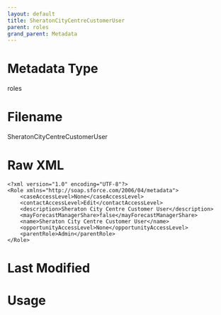 ```yaml
---
layout: default
title: SheratonCityCentreCustomerUser
parent: roles
grand_parent: Metadata
---
```

# Metadata Type
roles


# Filename 
SheratonCityCentreCustomerUser


# Raw XML
```
<?xml version="1.0" encoding="UTF-8"?>
<Role xmlns="http://soap.sforce.com/2006/04/metadata">
    <caseAccessLevel>None</caseAccessLevel>
    <contactAccessLevel>Edit</contactAccessLevel>
    <description>Sheraton City Centre Customer User</description>
    <mayForecastManagerShare>false</mayForecastManagerShare>
    <name>Sheraton City Centre Customer User</name>
    <opportunityAccessLevel>None</opportunityAccessLevel>
    <parentRole>Admin</parentRole>
</Role>
```


# Last Modified


# Usage
